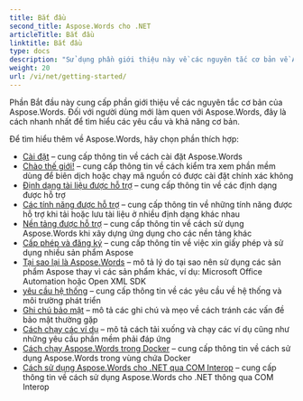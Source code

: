 ```yaml
---
title: Bắt đầu
second_title: Aspose.Words cho .NET
articleTitle: Bắt đầu
linktitle: Bắt đầu
type: docs
description: "Sử dụng phần giới thiệu này về các nguyên tắc cơ bản về Aspose.Words cho .NET để bắt đầu nhận ra giá trị của Aspose.Words đối với doanh nghiệp của bạn."
weight: 20
url: /vi/net/getting-started/
---
```


Phần Bắt đầu này cung cấp phần giới thiệu về các nguyên tắc cơ bản của Aspose.Words. Đối với người dùng mới làm quen với Aspose.Words, đây là cách nhanh nhất để tìm hiểu các yêu cầu và khả năng cơ bản.

Để tìm hiểu thêm về Aspose.Words, hãy chọn phần thích hợp:

- [Cài đặt](/words/vi/net/installation/) – cung cấp thông tin về cách cài đặt Aspose.Words
- [Chào thế giới!](/words/vi/net/hello-world/) – cung cấp thông tin về cách kiểm tra xem phần mềm dùng để biên dịch hoặc chạy mã nguồn có được cài đặt chính xác không
- [Định dạng tài liệu được hỗ trợ](/words/vi/net/supported-document-formats/) – cung cấp thông tin về các định dạng được hỗ trợ
- [Các tính năng được hỗ trợ](/words/vi/net/features/) – cung cấp thông tin về những tính năng được hỗ trợ khi tải hoặc lưu tài liệu ở nhiều định dạng khác nhau
- [Nền tảng được hỗ trợ](https://docs.aspose.com/words/net/platforms-and-interoperability/) – cung cấp thông tin về cách sử dụng Aspose.Words khi xây dựng ứng dụng cho các nền tảng khác
- [Cấp phép và đăng ký](/words/vi/net/licensing/) – cung cấp thông tin về việc xin giấy phép và sử dụng nhiều sản phẩm Aspose
- [Tại sao lại là Aspose.Words](https://docs.aspose.com/words/net/aspose-words-or-other-solutions/) – mô tả lý do tại sao nên sử dụng các sản phẩm Aspose thay vì các sản phẩm khác, ví dụ: Microsoft Office Automation hoặc Open XML SDK
- [yêu cầu hệ thống](/words/vi/net/system-requirements/) – cung cấp thông tin về các yêu cầu về hệ thống và môi trường phát triển
- [Ghi chú bảo mật](/words/vi/net/security/) – mô tả các ghi chú và mẹo về cách tránh các vấn đề bảo mật thường gặp
- [Cách chạy các ví dụ](/words/vi/net/how-to-run-the-examples/) – mô tả cách tải xuống và chạy các ví dụ cũng như những yêu cầu phần mềm phải đáp ứng
- [Cách chạy Aspose.Words trong Docker](/words/vi/net/how-to-run-aspose-words-in-docker/) – cung cấp thông tin về cách sử dụng Aspose.Words trong vùng chứa Docker
- [Cách sử dụng Aspose.Words cho .NET qua COM Interop](/words/vi/net/how-to-use-aspose-words-via-com-interop/) – cung cấp thông tin về cách sử dụng Aspose.Words cho .NET thông qua COM Interop

